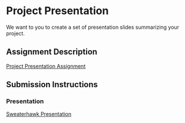 # Project Presentation
We want to you to create a set of presentation slides summarizing your project.

## Assignment Description
[Project Presentation Assignment](https://education.launchcode.org/liftoff/assignments/project-presentation/)

## Submission Instructions

### Presentation
[Sweaterhawk Presentation](https://docs.google.com/presentation/d/1Jov0FnwSCHOzd_g4AsGYNEKf1t6kjSlpJpZt75lx8eA/edit?usp=sharing)
